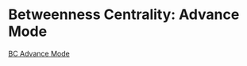 # Betweenness Centrality: Advance Mode

[BC Advance Mode](https://raw.githubusercontent.com/gunrock/io/master/plots/gunrock_primitives_bc_advance_mode_table.html ':include :type=markdown')
